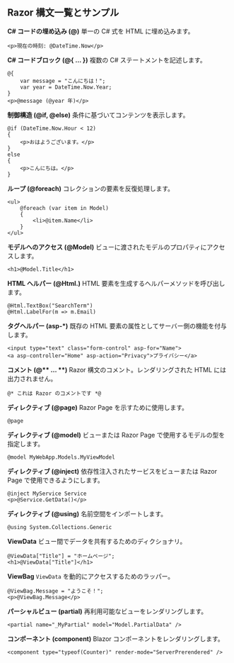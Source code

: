 ## Razor 構文一覧とサンプル

**C# コードの埋め込み (@)**
単一の C# 式を HTML に埋め込みます。
```cshtml
<p>現在の時刻: @DateTime.Now</p>
```

**C# コードブロック (@{ ... })**
複数の C# ステートメントを記述します。
```cshtml
@{
    var message = "こんにちは！";
    var year = DateTime.Now.Year;
}
<p>@message (@year 年)</p>
```

**制御構造 (@if, @else)**
条件に基づいてコンテンツを表示します。
```cshtml
@if (DateTime.Now.Hour < 12)
{
    <p>おはようございます。</p>
}
else
{
    <p>こんにちは。</p>
}
```

**ループ (@foreach)**
コレクションの要素を反復処理します。
```cshtml
<ul>
    @foreach (var item in Model)
    {
        <li>@item.Name</li>
    }
</ul>
```

**モデルへのアクセス (@Model)**
ビューに渡されたモデルのプロパティにアクセスします。
```cshtml
<h1>@Model.Title</h1>
```

**HTML ヘルパー (@Html.)**
HTML 要素を生成するヘルパーメソッドを呼び出します。
```cshtml
@Html.TextBox("SearchTerm")
@Html.LabelFor(m => m.Email)
```

**タグヘルパー (asp-*)**
既存の HTML 要素の属性としてサーバー側の機能を付与します。
```cshtml
<input type="text" class="form-control" asp-for="Name">
<a asp-controller="Home" asp-action="Privacy">プライバシー</a>
```

**コメント (@\*\* ... \*\*)**
Razor 構文のコメント。レンダリングされた HTML には出力されません。
```cshtml
@* これは Razor のコメントです *@
```

**ディレクティブ (@page)**
Razor Page を示すために使用します。
```cshtml
@page
```

**ディレクティブ (@model)**
ビューまたは Razor Page で使用するモデルの型を指定します。
```cshtml
@model MyWebApp.Models.MyViewModel
```

**ディレクティブ (@inject)**
依存性注入されたサービスをビューまたは Razor Page で使用できるようにします。
```cshtml
@inject MyService Service
<p>@Service.GetData()</p>
```

**ディレクティブ (@using)**
名前空間をインポートします。
```cshtml
@using System.Collections.Generic
```

**ViewData**
ビュー間でデータを共有するためのディクショナリ。
```cshtml
@ViewData["Title"] = "ホームページ";
<h1>@ViewData["Title"]</h1>
```

**ViewBag**
`ViewData` を動的にアクセスするためのラッパー。
```cshtml
@ViewBag.Message = "ようこそ！";
<p>@ViewBag.Message</p>
```

**パーシャルビュー (partial)**
再利用可能なビューをレンダリングします。
```cshtml
<partial name="_MyPartial" model="Model.PartialData" />
```

**コンポーネント (component)**
Blazor コンポーネントをレンダリングします。
```cshtml
<component type="typeof(Counter)" render-mode="ServerPrerendered" />
```
